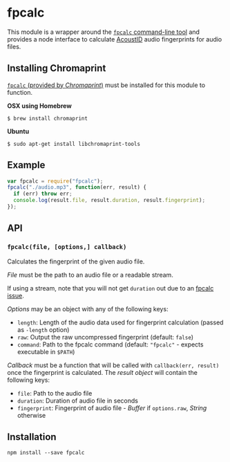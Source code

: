 # fpcalc

This module is a wrapper around the [`fpcalc` command-line tool][chromaprint]
and provides a node interface to calculate [AcoustID][] audio
fingerprints for audio files.

[chromaprint]: http://acoustid.org/chromaprint
[acoustid]: http://acoustid.org/

## Installing Chromaprint

[`fpcalc` (provided by *Chromaprint*)][chromaprint] must be installed for
this module to function.

**OSX using Homebrew**

```
$ brew install chromaprint
```

**Ubuntu**

```
$ sudo apt-get install libchromaprint-tools
```

## Example

```js
var fpcalc = require("fpcalc");
fpcalc("./audio.mp3", function(err, result) {
  if (err) throw err;
  console.log(result.file, result.duration, result.fingerprint);
});
```

## API

### `fpcalc(file, [options,] callback)`

Calculates the fingerprint of the given audio file.

*File* must be the path to an audio file or a readable stream.

If using a stream, note that you will not get `duration` out due to an [fpcalc issue](https://github.com/acoustid/chromaprint/issues/53).

*Options* may be an object with any of the following keys:

 * `length`: Length of the audio data used for fingerprint calculation
   (passed as `-length` option)
 * `raw`: Output the raw uncompressed fingerprint (default: `false`)
 * `command`: Path to the fpcalc command (default: `"fpcalc"` - expects
   executable in `$PATH`)

*Callback* must be a function that will be called with `callback(err,
result)` once the fingerprint is calculated. The *result object* will
contain the following keys:

 * `file`: Path to the audio file
 * `duration`: Duration of audio file in seconds
 * `fingerprint`: Fingerprint of audio file - *Buffer* if `options.raw`,
   *String* otherwise

## Installation

```
npm install --save fpcalc
```
